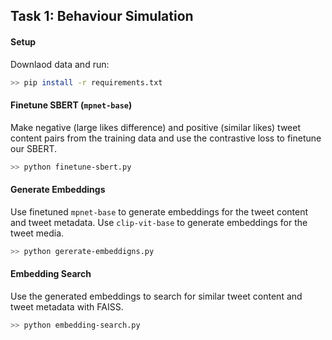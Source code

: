 ## Task 1: Behaviour Simulation

#### Setup

Downlaod data and run:

```bash
>> pip install -r requirements.txt
```

#### Finetune SBERT (`mpnet-base`)

Make negative (large likes difference) and positive (similar likes) tweet content pairs from the training data and use the contrastive loss to finetune our SBERT.

```bash
>> python finetune-sbert.py
```

#### Generate Embeddings

Use finetuned `mpnet-base` to generate embeddings for the tweet content and tweet metadata. Use `clip-vit-base` to generate embeddings for the tweet media.

```bash
>> python gererate-embeddigns.py
```

#### Embedding Search

Use the generated embeddings to search for similar tweet content and tweet metadata with FAISS.

```bash
>> python embedding-search.py
```
